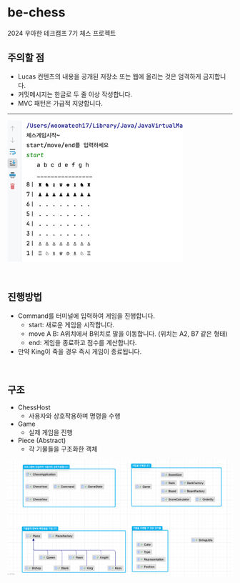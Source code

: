 # be-chess

2024 우아한 테크캠프 7기 체스 프로젝트

## 주의할 점

- Lucas 컨텐츠의 내용을 공개된 저장소 또는 웹에 올리는 것은 엄격하게 금지합니다.
- 커밋메시지는 한글로 두 줄 이상 작성합니다.
- MVC 패턴은 가급적 지양합니다.

---

![img.png](img.png)

<br/>

## 진행방법
- Command를 터미널에 입력하여 게임을 진행합니다.
  - start: 새로운 게임을 시작합니다.
  - move A B: A위치에서 B위치로 말을 이동합니다. (위치는 A2, B7 같은 형태)
  - end: 게임을 종료하고 점수를 계산합니다.
- 만약 King이 죽을 경우 즉시 게임이 종료됩니다.

<br/>

## 구조
- ChessHost
  - 사용자와 상호작용하며 명령을 수행
- Game
  - 실제 게임을 진행
- Piece (Abstract)
  - 각 기물들을 구조화한 객체

![img_1.png](img_1.png)
